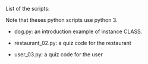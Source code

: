 List of the scripts:

Note that theses python scripts use python 3.

- dog.py: an introduction example of instance CLASS.

- restaurant_02.py: a quiz code for the restaurant

- user_03.py: a quiz code for the user